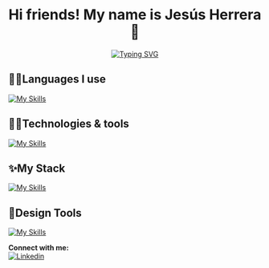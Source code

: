 <div align='center'>
  <h1>Hi friends! My name is Jesús Herrera 👋</h1>

[![Typing SVG](https://readme-typing-svg.demolab.com?font=Trispace&duration=2000&pause=20&center=true&multiline=true&width=450&height=50&lines=I'm+Frontend+Developer;and+I+❤+React)](https://git.io/typing-svg)
</div>

## 🤘🏻Languages I use
[![My Skills](https://skillicons.dev/icons?i=html,css,js)](https://skillicons.dev)
  
###

## 👌🏻Technologies & tools
[![My Skills](https://skillicons.dev/icons?i=styledcomponents,bootstrap,vite,firebase,mysql,vscode,git,github&perline=4&theme=light)](https://skillicons.dev)

## ✨My Stack
[![My Skills](https://skillicons.dev/icons?i=mongo,express,react,nodejs&perline=2&themetheme=dark)](https://skillicons.dev)

## 🎈Design Tools
[![My Skills](https://skillicons.dev/icons?i=ps,ai,figma)](https://skillicons.dev)

**Connect with me:**</br>
[![Linkedin](https://img.shields.io/badge/LinkedIn-0077B5?style=for-the-badge&logo=linkedin&logoColor=white)](https://www.linkedin.com/in/je-herrera/)
